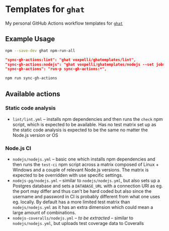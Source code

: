 # Templates for `ghat`

My personal GitHub Actions workflow templates for [`ghat`](https://github.com/fregante/ghat)

## Example Usage

```bash
npm --save-dev ghat npm-run-all
```

```json
"sync-gh-actions:lint": "ghat voxpelli/ghatemplates/lint",
"sync-gh-actions:nodejs": "ghat voxpelli/ghatemplates/nodejs --set jobs.test.strategy.matrix.node_version=\\[12,14,15\\]",
"sync-gh-actions": "run-p sync-gh-actions:*",
```

```bash
npm run sync-gh-actions
```

## Available actions

### Static code analysis

* `lint/lint.yml` – installs npm dependencies and then runs the `check` npm script, which is expected to be available. Has no test matrix set up as the static code analysis is expected to be the same no matter the Node.js version or OS

### Node.js CI

* `nodejs/nodejs.yml` – basic one which installs npm dependencies and then runs the `test-ci` npm script across a matrix composed of Linux + Windows and a couple of relevant Node.js versions. The matrix is expected to be overridden with use specific settings.
* `nodejs-pg/nodejs.yml` – similar to `nodejs/nodejs.yml`, but also sets up a Postgres database and sets a `DATABASE_URL` with a connection URI as eg. the port may differ and thus can't be hard coded but also since the username and password in CI is probably different from what one uses eg. locally. By default has a more limited test matrix than `nodejs/nodejs.yml` as it has an extra dimension which could mean a large amount of combinations.
* `nodejs-coveralls/nodejs.yml` – _to be extracted_ – similar to `nodejs/nodejs.yml`, but uploads test coverage data to Coveralls